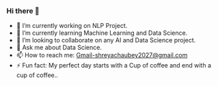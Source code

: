 ### Hi there 👋

- 🔭 I’m currently working on NLP Project.
- 🌱 I’m currently learning Machine Learning and Data Science.
- 👯 I’m looking to collaborate on any AI and Data Science project.
- 💬 Ask me about Data Science.
- 📫 How to reach me: Gmail-shreyachaubey2027@gmail.com
- ⚡ Fun fact: My perfect day starts with a Cup of coffee and end with a cup of coffee..
